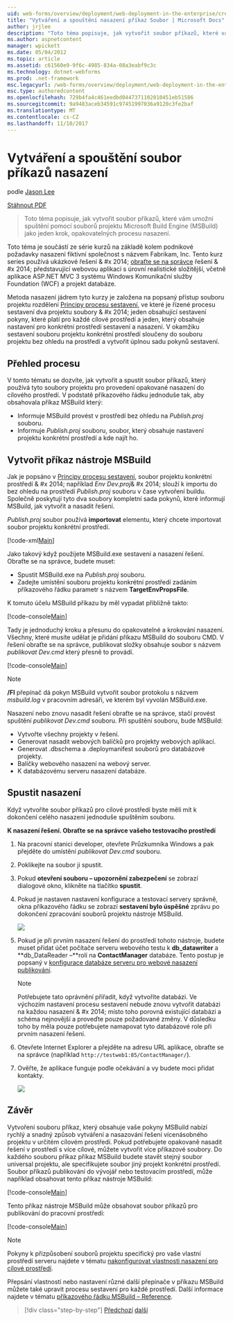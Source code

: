 ```yaml
---
uid: web-forms/overview/deployment/web-deployment-in-the-enterprise/creating-and-running-a-deployment-command-file
title: "Vytváření a spouštění nasazení příkaz Soubor | Microsoft Docs"
author: jrjlee
description: "Toto téma popisuje, jak vytvořit soubor příkazů, které vám umožní spustit nasazení, které využívá soubory projektu Microsoft Build Engine (MSBuild) jako jeden krok, znovu..."
ms.author: aspnetcontent
manager: wpickett
ms.date: 05/04/2012
ms.topic: article
ms.assetid: c61560e9-9f6c-4985-834a-08a3eabf9c3c
ms.technology: dotnet-webforms
ms.prod: .net-framework
msc.legacyurl: /web-forms/overview/deployment/web-deployment-in-the-enterprise/creating-and-running-a-deployment-command-file
msc.type: authoredcontent
ms.openlocfilehash: 729b4fa4c461eedbd0447371102010451eb51586
ms.sourcegitcommit: 9a9483aceb34591c97451997036a9120c3fe2baf
ms.translationtype: MT
ms.contentlocale: cs-CZ
ms.lasthandoff: 11/10/2017
---
```

<a name="creating-and-running-a-deployment-command-file"></a>Vytváření a spouštění soubor příkazů nasazení
====================
podle [Jason Lee](https://github.com/jrjlee)

[Stáhnout PDF](https://msdnshared.blob.core.windows.net/media/MSDNBlogsFS/prod.evol.blogs.msdn.com/CommunityServer.Blogs.Components.WeblogFiles/00/00/00/63/56/8130.DeployingWebAppsInEnterpriseScenarios.pdf)

> Toto téma popisuje, jak vytvořit soubor příkazů, které vám umožní spuštění pomocí souborů projektu Microsoft Build Engine (MSBuild) jako jeden krok, opakovatelných procesu nasazení.


Toto téma je součástí ze série kurzů na základě kolem podnikové požadavky nasazení fiktivní společnost s názvem Fabrikam, Inc. Tento kurz series používá ukázkové řešení & #x 2014; [obraťte se na správce](the-contact-manager-solution.md) řešení & #x 2014; představující webovou aplikaci s úrovní realistické složitější, včetně aplikace ASP.NET MVC 3 systému Windows Komunikační služby Foundation (WCF) a projekt databáze.

Metoda nasazení jádrem tyto kurzy je založena na popsaný přístup souboru projektu rozdělení [Principy procesu sestavení](understanding-the-build-process.md), ve které je řízené procesu sestavení dva projektu soubory & #x 2014; jeden obsahující sestavení pokyny, které platí pro každé cílové prostředí a jeden, který obsahuje nastavení pro konkrétní prostředí sestavení a nasazení. V okamžiku sestavení souboru projektu konkrétní prostředí sloučeny do souboru projektu bez ohledu na prostředí a vytvořit úplnou sadu pokynů sestavení.

## <a name="process-overview"></a>Přehled procesu

V tomto tématu se dozvíte, jak vytvořit a spustit soubor příkazů, který používá tyto soubory projektu pro provedení opakované nasazení do cílového prostředí. V podstatě příkazového řádku jednoduše tak, aby obsahovala příkaz MSBuild který:

- Informuje MSBuild provést v prostředí bez ohledu na *Publish.proj* souboru.
- Informuje *Publish.proj* souboru, soubor, který obsahuje nastavení projektu konkrétní prostředí a kde najít ho.

## <a name="create-an-msbuild-command"></a>Vytvořit příkaz nástroje MSBuild

Jak je popsáno v [Principy procesu sestavení](understanding-the-build-process.md), soubor projektu konkrétní prostředí & #x 2014; například *Env Dev.proj*& #x 2014; slouží k importu do bez ohledu na prostředí *Publish.proj* souboru v čase vytvoření buildu. Společně poskytují tyto dva soubory kompletní sada pokynů, které informují MSBuild, jak vytvořit a nasadit řešení.

*Publish.proj* soubor používá **importovat** elementu, který chcete importovat soubor projektu konkrétní prostředí.


[!code-xml[Main](creating-and-running-a-deployment-command-file/samples/sample1.xml)]


Jako takový když použijete MSBuild.exe sestavení a nasazení řešení. Obraťte se na správce, budete muset:

- Spustit MSBuild.exe na *Publish.proj* souboru.
- Zadejte umístění souboru projektu konkrétní prostředí zadáním příkazového řádku parametr s názvem **TargetEnvPropsFile**.

K tomuto účelu MSBuild příkazu by měl vypadat přibližně takto:


[!code-console[Main](creating-and-running-a-deployment-command-file/samples/sample2.cmd)]


Tady je jednoduchý kroku a přesunu do opakovatelné a krokování nasazení. Všechny, které musíte udělat je přidání příkazu MSBuild do souboru CMD. V řešení obraťte se na správce, publikovat složky obsahuje soubor s názvem *publikovat Dev.cmd* který přesně to provádí.


[!code-console[Main](creating-and-running-a-deployment-command-file/samples/sample3.cmd)]


> [!NOTE]
> **/Fl** přepínač dá pokyn MSBuild vytvořit soubor protokolu s názvem *msbuild.log* v pracovním adresáři, ve kterém byl vyvolán MSBuild.exe.


Nasazení nebo znovu nasadit řešení obraťte se na správce, stačí provést spuštění *publikovat Dev.cmd* souboru. Při spuštění souboru, bude MSBuild:

- Vytvořte všechny projekty v řešení.
- Generovat nasadit webových balíčků pro projekty webových aplikací.
- Generovat .dbschema a .deploymanifest souborů pro databázové projekty.
- Balíčky webového nasazení na webový server.
- K databázovému serveru nasazení databáze.

## <a name="run-the-deployment"></a>Spustit nasazení

Když vytvoříte soubor příkazů pro cílové prostředí byste měli mít k dokončení celého nasazení jednoduše spuštěním souboru.

**K nasazení řešení. Obraťte se na správce vašeho testovacího prostředí**

1. Na pracovní stanici developer, otevřete Průzkumníka Windows a pak přejděte do umístění *publikovat Dev.cmd* souboru.
2. Poklikejte na soubor ji spustit.
3. Pokud **otevření souboru – upozornění zabezpečení** se zobrazí dialogové okno, klikněte na tlačítko **spustit**.
4. Pokud je nastaven nastavení konfigurace a testovací servery správně, okna příkazového řádku se zobrazí **sestavení bylo úspěšné** zprávu po dokončení zpracování souborů projektu nástroje MSBuild.

    ![](creating-and-running-a-deployment-command-file/_static/image1.png)
5. Pokud je při prvním nasazení řešení do prostředí tohoto nástroje, budete muset přidat účet počítače serveru webového testu k **db\_datawriter** a **db\_DataReader –**rolí na **ContactManager** databáze. Tento postup je popsaný v [konfigurace databáze serveru pro webové nasazení publikování](../configuring-server-environments-for-web-deployment/configuring-a-database-server-for-web-deploy-publishing.md).

    > [!NOTE]
    > Potřebujete tato oprávnění přiřadit, když vytvoříte databázi. Ve výchozím nastavení procesu sestavení nebude znovu vytvořit databázi na každou nasazení & #x 2014; místo toho porovná existující databázi a schéma nejnovější a proveďte pouze požadované změny. V důsledku toho by měla pouze potřebujete namapovat tyto databázové role při prvním nasazení řešení.
6. Otevřete Internet Explorer a přejděte na adresu URL aplikace, obraťte se na správce (například `http://testweb1:85/ContactManager/`).
7. Ověřte, že aplikace funguje podle očekávání a vy budete moci přidat kontakty.

    ![](creating-and-running-a-deployment-command-file/_static/image2.png)

## <a name="conclusion"></a>Závěr

Vytvoření souboru příkaz, který obsahuje vaše pokyny MSBuild nabízí rychlý a snadný způsob vytváření a nasazování řešení vícenásobného projektu v určitém cílovém prostředí. Pokud potřebujete opakovaně nasadit řešení v prostředí s více cílové, můžete vytvořit více příkazové soubory. Do každého souboru příkaz příkaz MSBuild budete stavět stejný soubor universal projektu, ale specifikujete soubor jiný projekt konkrétní prostředí. Soubor příkazů publikování do vývojář nebo testovacím prostředí, může například obsahovat tento příkaz nástroje MSBuild:


[!code-console[Main](creating-and-running-a-deployment-command-file/samples/sample4.cmd)]


Tento příkaz nástroje MSBuild může obsahovat soubor příkazů pro publikování do pracovní prostředí:


[!code-console[Main](creating-and-running-a-deployment-command-file/samples/sample5.cmd)]


> [!NOTE]
> Pokyny k přizpůsobení souborů projektu specifický pro vaše vlastní prostředí serveru najdete v tématu [nakonfigurovat vlastnosti nasazení pro cílové prostředí](../configuring-server-environments-for-web-deployment/configuring-deployment-properties-for-a-target-environment.md).


Přepsání vlastností nebo nastavení různé další přepínače v příkazu MSBuild můžete také upravit procesu sestavení pro každé prostředí. Další informace najdete v tématu [příkazového řádku MSBuild – Reference](https://msdn.microsoft.com/en-us/library/ms164311.aspx).

>[!div class="step-by-step"]
[Předchozí](deploying-database-projects.md)
[další](manually-installing-web-packages.md)

